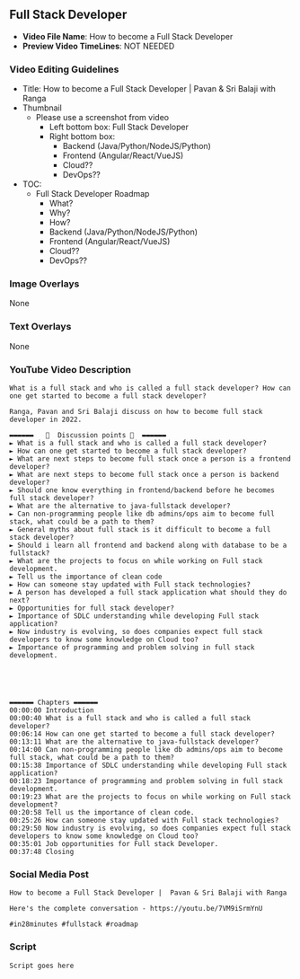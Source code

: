 ## Full Stack Developer

- **Video File Name**: How to become a Full Stack Developer
- **Preview Video TimeLines**: NOT NEEDED

### Video Editing Guidelines
- Title: How to become a Full Stack Developer |  Pavan & Sri Balaji with Ranga
- Thumbnail 
	- Please use a screenshot from video
		- Left bottom box: Full Stack Developer
		- Right bottom box: 
			- Backend (Java/Python/NodeJS/Python)
			- Frontend (Angular/React/VueJS)
			- Cloud??
			- DevOps??
- TOC:
	- Full Stack Developer Roadmap
		- What?
		- Why?
		- How?
		- Backend (Java/Python/NodeJS/Python)
		- Frontend (Angular/React/VueJS)
		- Cloud??
		- DevOps??

### Image Overlays
None

### Text Overlays
None

### YouTube Video Description

```
What is a full stack and who is called a full stack developer? How can one get started to become a full stack developer?

Ranga, Pavan and Sri Balaji discuss on how to become full stack developer in 2022.

▬▬▬▬▬▬   💎  Discussion points 💎  ▬▬▬▬▬▬ 
► What is a full stack and who is called a full stack developer?
► How can one get started to become a full stack developer?
► What are next steps to become full stack once a person is a frontend developer?
► What are next steps to become full stack once a person is backend developer?
► Should one know everything in frontend/backend before he becomes full stack developer?
► What are the alternative to java-fullstack developer?
► Can non-programming people like db admins/ops aim to become full stack, what could be a path to them?
► General myths about full stack is it difficult to become a full stack developer?
► Should i learn all frontend and backend along with database to be a fullstack?
► What are the projects to focus on while working on Full stack development.
► Tell us the importance of clean code
► How can someone stay updated with Full stack technologies?
► A person has developed a full stack application what should they do next?
► Opportunities for full stack developer?
► Importance of SDLC understanding while developing Full stack application?
► Now industry is evolving, so does companies expect full stack developers to know some knowledge on Cloud too?
► Importance of programming and problem solving in full stack development.





▬▬▬▬▬▬ Chapters ▬▬▬▬▬▬ 
00:00:00 Introduction
00:00:40 What is a full stack and who is called a full stack developer?
00:06:14 How can one get started to become a full stack developer?
00:13:11 What are the alternative to java-fullstack developer?
00:14:00 Can non-programming people like db admins/ops aim to become full stack, what could be a path to them?
00:15:38 Importance of SDLC understanding while developing Full stack application?
00:18:23 Importance of programming and problem solving in full stack development.
00:19:23 What are the projects to focus on while working on Full stack development?
00:20:58 Tell us the importance of clean code.
00:25:26 How can someone stay updated with Full stack technologies?
00:29:50 Now industry is evolving, so does companies expect full stack developers to know some knowledge on Cloud too?
00:35:01 Job opportunities for Full stack Developer.
00:37:48 Closing

```

### Social Media Post

```
How to become a Full Stack Developer |  Pavan & Sri Balaji with Ranga

Here's the complete conversation - https://youtu.be/7VM9iSrmYnU

#in28minutes #fullstack #roadmap 

```

### Script

```
Script goes here
```